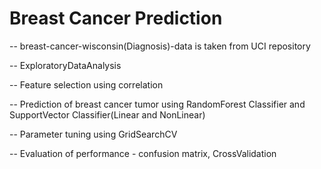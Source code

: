 # Breast Cancer Prediction

-- breast-cancer-wisconsin(Diagnosis)-data is taken from UCI repository

-- ExploratoryDataAnalysis

-- Feature selection using correlation

-- Prediction of breast cancer tumor using RandomForest Classifier and SupportVector Classifier(Linear and NonLinear)

-- Parameter tuning using GridSearchCV

-- Evaluation of performance - confusion matrix, CrossValidation

